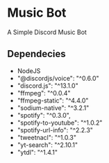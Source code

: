 # Music Bot
A Simple Discord Music Bot

## Dependecies
- NodeJS
- "@discordjs/voice": "^0.6.0"
- "discord.js": "^13.1.0"
- "ffmpeg": "^0.0.4"
- "ffmpeg-static": "^4.4.0"
- "sodium-native": "^3.2.1"
- "spotify": "^0.3.0",
- "spotify-to-youtube": "^1.0.2"
- "spotify-url-info": "^2.2.3"
- "tweetnacl": "^1.0.3"
- "yt-search": "^2.10.1"
- "ytdl": "^1.4.1"
